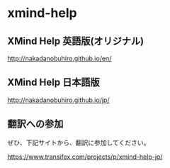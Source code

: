 # xmind-help

## XMind Help 英語版(オリジナル)

http://nakadanobuhiro.github.io/en/

## XMind Help 日本語版

http://nakadanobuhiro.github.io/jp/

## 翻訳への参加

ぜひ、下記サイトから、翻訳に参加してください。

https://www.transifex.com/projects/p/xmind-help-jp/

